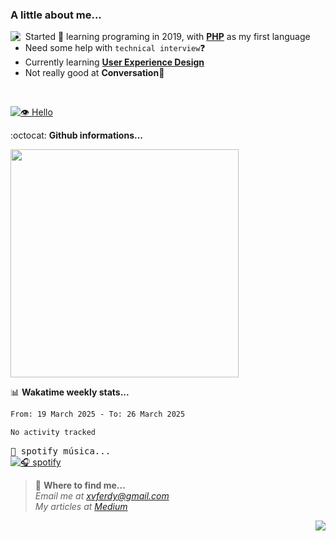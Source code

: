 ### A little about me...
<img src="https://cdn.betterttv.net/emote/584d92a1f52be01a7ee606a9/3x" align="left"/>

- Started 🎉 learning programing in 2019, with [**PHP**](https://www.php.net/) as my first language
- Need some help with `technical interview`❓
- Currently learning [**User Experience Design**](https://www.nngroup.com/articles/definition-user-experience/)
- Not really good at **Conversation**💢
<br>

[![👁️ Hello](https://hits.dwyl.com/xvferdy/xvferdy.svg?style=flat-square)](http://hits.dwyl.com/xvferdy/xvferdy)

:octocat: **Github informations...**

<!--![Top Langs](https://github-readme-stats.vercel.app/api/top-langs/?username=xvferdy&layout=compact)-->
<img src="https://github-readme-stats.vercel.app/api/top-langs/?username=xvferdy&layout=compact" width="365px"/>

📊 **Wakatime weekly stats...**

<!--START_SECTION:waka-->

```txt
From: 19 March 2025 - To: 26 March 2025

No activity tracked
```

<!--END_SECTION:waka-->


<!-- https://www.spotify.com/us/account/apps/ -->
<kbd>🎵 spotify música...</kbd> <br>
[![🎧 spotify](https://spotify-github-profile.kittinanx.com/api/view?uid=xvferdy&cover_image=true&theme=novatorem&show_offline=false&background_color=121212&interchange=false&bar_color=ff0080&bar_color_cover=false)](https://github.com/kittinan/spotify-github-profile)

> 📠 **Where to find me...**</br>
>  _Email me at [xvferdy@gmail.com](mailto:xvferdy@gmail.com) <br>
 My articles at [Medium](https://medium.com/@berlianto.dev)_

<img src="https://cdn.betterttv.net/emote/5d7d8931d2458468c1f44dc2/1x" align="right">
